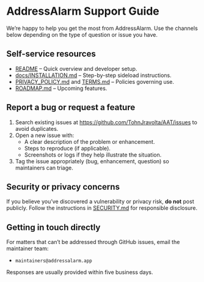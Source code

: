 # AddressAlarm Support Guide

We’re happy to help you get the most from AddressAlarm. Use the channels below depending on the type of question or issue you have.

## Self-service resources
- [README](README.md) – Quick overview and developer setup.
- [docs/INSTALLATION.md](docs/INSTALLATION.md) – Step-by-step sideload instructions.
- [PRIVACY_POLICY.md](PRIVACY_POLICY.md) and [TERMS.md](TERMS.md) – Policies governing use.
- [ROADMAP.md](ROADMAP.md) – Upcoming features.

## Report a bug or request a feature
1. Search existing issues at <https://github.com/TohnJravolta/AAT/issues> to avoid duplicates.
2. Open a new issue with:
   - A clear description of the problem or enhancement.
   - Steps to reproduce (if applicable).
   - Screenshots or logs if they help illustrate the situation.
3. Tag the issue appropriately (bug, enhancement, question) so maintainers can triage.

## Security or privacy concerns
If you believe you’ve discovered a vulnerability or privacy risk, **do not** post publicly. Follow the instructions in [SECURITY.md](SECURITY.md) for responsible disclosure.

## Getting in touch directly
For matters that can’t be addressed through GitHub issues, email the maintainer team:
- `maintainers@addressalarm.app`

Responses are usually provided within five business days.
